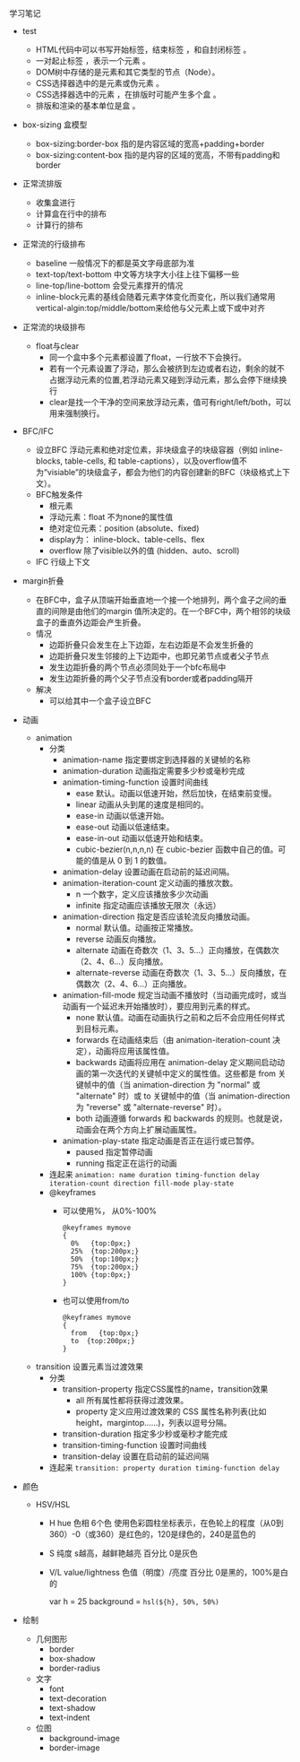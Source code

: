 学习笔记


* test
  * HTML代码中可以书写开始标签，结束标签 ，和自封闭标签 。
  * 一对起止标签 ，表示一个元素 。
  * DOM树中存储的是元素和其它类型的节点（Node）。
  * CSS选择器选中的是元素或伪元素 。
  * CSS选择器选中的元素 ，在排版时可能产生多个盒 。
  * 排版和渲染的基本单位是盒 。
* box-sizing 盒模型
  * box-sizing:border-box 指的是内容区域的宽高+padding+border
  * box-sizing:content-box 指的是内容的区域的宽高，不带有padding和border

* 正常流排版
  * 收集盒进行
  * 计算盒在行中的排布
  * 计算行的排布

* 正常流的行级排布
  * baseline 一般情况下的都是英文字母底部为准
  * text-top/text-bottom 中文等方块字大小往上往下偏移一些
  * line-top/line-bottom 会受元素撑开的情况
  * inline-block元素的基线会随着元素字体变化而变化，所以我们通常用vertical-algin:top/middle/bottom来给他与父元素上或下或中对齐

* 正常流的块级排布
  * float与clear
    * 同一个盒中多个元素都设置了float，一行放不下会换行。
    * 若有一个元素设置了浮动，那么会被挤到左边或者右边，剩余的就不占据浮动元素的位置,若浮动元素又碰到浮动元素，那么会停下继续换行
    * clear是找一个干净的空间来放浮动元素，值可有right/left/both，可以用来强制换行。
* BFC/IFC
  * 设立BFC
    浮动元素和绝对定位素，非块级盒子的块级容器（例如 inline-blocks, table-cells, 和 table-captions），以及overflow值不为“visiable”的块级盒子，都会为他们的内容创建新的BFC（块级格式上下文）。
  * BFC触发条件
    * 根元素
    * 浮动元素：float 不为none的属性值
    * 绝对定位元素：position (absolute、fixed)
    * display为： inline-block、table-cells、flex
    * overflow 除了visible以外的值 (hidden、auto、scroll)
  * IFC 行级上下文
* margin折叠
  * 在BFC中，盒子从顶端开始垂直地一个接一个地排列，两个盒子之间的垂直的间隙是由他们的margin 值所决定的。在一个BFC中，两个相邻的块级盒子的垂直外边距会产生折叠。
  * 情况
    * 边距折叠只会发生在上下边距，左右边距是不会发生折叠的
    * 边距折叠只发生邻接的上下边距中，也即兄弟节点或者父子节点
    * 发生边距折叠的两个节点必须同处于一个bfc布局中
    * 发生边距折叠的两个父子节点没有border或者padding隔开
  * 解决
    * 可以给其中一个盒子设立BFC

* 动画
  * animation
    * 分类
      * animation-name 指定要绑定到选择器的关键帧的名称
      * animation-duration 动画指定需要多少秒或毫秒完成
      * animation-timing-function 设置时间曲线
        * ease 默认。动画以低速开始，然后加快，在结束前变慢。
        * linear 动画从头到尾的速度是相同的。
        * ease-in 动画以低速开始。
        * ease-out 动画以低速结束。
        * ease-in-out 动画以低速开始和结束。
        * cubic-bezier(n,n,n,n) 在 cubic-bezier 函数中自己的值。可能的值是从 0 到 1 的数值。
      * animation-delay 设置动画在启动前的延迟间隔。
      * animation-iteration-count 定义动画的播放次数。
        * n 一个数字，定义应该播放多少次动画
        * infinite 指定动画应该播放无限次（永远）
      * animation-direction 指定是否应该轮流反向播放动画。
        * normal 默认值。动画按正常播放。
        * reverse 动画反向播放。
        * alternate 动画在奇数次（1、3、5...）正向播放，在偶数次（2、4、6...）反向播放。
        * alternate-reverse 动画在奇数次（1、3、5...）反向播放，在偶数次（2、4、6...）正向播放。
      * animation-fill-mode 规定当动画不播放时（当动画完成时，或当动画有一个延迟未开始播放时），要应用到元素的样式。
        * none 默认值。动画在动画执行之前和之后不会应用任何样式到目标元素。
        * forwards 在动画结束后（由 animation-iteration-count 决定），动画将应用该属性值。
        * backwards 动画将应用在 animation-delay 定义期间启动动画的第一次迭代的关键帧中定义的属性值。这些都是 from 关键帧中的值（当 animation-direction 为 "normal" 或 "alternate" 时）或 to 关键帧中的值（当 animation-direction 为 "reverse" 或 "alternate-reverse" 时）。
        * both 动画遵循 forwards 和 backwards 的规则。也就是说，动画会在两个方向上扩展动画属性。
      * animation-play-state 指定动画是否正在运行或已暂停。
        * paused 指定暂停动画
        * running 指定正在运行的动画
    * 连起来
      `animation: name duration timing-function delay iteration-count direction fill-mode play-state`
    * @keyframes
      * 可以使用%， 从0%-100%

            @keyframes mymove
            {
              0%   {top:0px;}
              25%  {top:200px;}
              50%  {top:100px;}
              75%  {top:200px;}
              100% {top:0px;}
            }

      * 也可以使用from/to

            @keyframes mymove
            {
              from   {top:0px;}
              to  {top:200px;}
            }

  * transition 设置元素当过渡效果
    * 分类
      * transition-property 指定CSS属性的name，transition效果
        * all 所有属性都将获得过渡效果。
        * property 定义应用过渡效果的 CSS 属性名称列表(比如height，margintop……)，列表以逗号分隔。
      * transition-duration 指定多少秒或毫秒才能完成
      * transition-timing-function 设置时间曲线
      * transition-delay 设置在启动前的延迟间隔
    * 连起来
      `transition: property duration timing-function delay`

* 颜色
  * HSV/HSL
    * H hue 色相 6个色 使用色彩圆柱坐标表示，在色轮上的程度（从0到360）-0（或360）是红色的，120是绿色的，240是蓝色的
    * S 纯度 s越高，越鲜艳越亮 百分比 0是灰色
    * V/L value/lightness 色值（明度）/亮度 百分比 0是黑的，100%是白的

      var h = 25
      background = `hsl(${h}, 50%, 50%)`

* 绘制
  * 几何图形
    * border
    * box-shadow
    * border-radius
  * 文字
    * font
    * text-decoration
    * text-shadow
    * text-indent
  * 位图
    * background-image
    * border-image